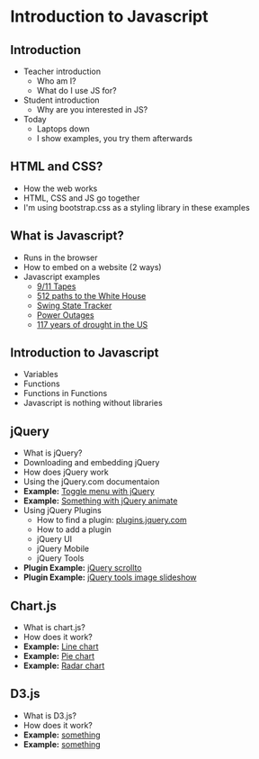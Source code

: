 # Introduction to Javascript

## Introduction

* Teacher introduction
   * Who am I?
   * What do I use JS for?
* Student introduction
   * Why are you interested in JS?
* Today
   * Laptops down
   * I show examples, you try them afterwards


## HTML and CSS?

* How the web works
* HTML, CSS and JS go together
* I'm using bootstrap.css as a styling library in these examples


## What is Javascript?

* Runs in the browser
* How to embed on a website (2 ways)
* Javascript examples
   * [9/11 Tapes](http://www.nytimes.com/interactive/2011/09/08/nyregion/911-tapes.html)
   * [512 paths to the White House](http://www.nytimes.com/interactive/2012/11/02/us/politics/paths-to-the-white-house.html)
   * [Swing State Tracker](http://elections.nytimes.com/2012/swing-state-tracker)
   * [Power Outages](http://www.nytimes.com/interactive/2012/10/31/nyregion/where-the-power-is-out-and-returning.html)
   * [117 years of drought in the US](http://www.nytimes.com/interactive/2012/07/20/us/drought-footprint.html?gwh=10A7F534F97385C65250892EDFE18137)


## Introduction to Javascript

* Variables
* Functions
* Functions in Functions
* Javascript is nothing without libraries


## jQuery

* What is jQuery?
* Downloading and embedding jQuery
* How does jQuery work
* Using the jQuery.com documentaion
* **Example:** [Toggle menu with jQuery](https://github.com/runemadsen/introduction-to-javascript/blob/master/jquery_toggle.html)
* **Example:** [Something with jQuery animate](https://github.com/runemadsen/introduction-to-javascript/blob/master/jquery_animate.html)
* Using jQuery Plugins
   * How to find a plugin: [plugins.jquery.com](http://plugins.jquery.com/)
   * How to add a plugin
   * jQuery UI
   * jQuery Mobile
   * jQuery Tools
* **Plugin Example:** [jQuery scrollto](https://github.com/runemadsen/introduction-to-javascript/blob/master/jquery_scrollto.html)
* **Plugin Example:** [jQuery tools image slideshow](#)


## Chart.js

* What is chart.js?
* How does it work?
* **Example:** [Line chart](#)
* **Example:** [Pie chart](#)
* **Example:** [Radar chart](#)


## D3.js

* What is D3.js?
* How does it work?
* **Example:** [something](#)
* **Example:** [something](#)
